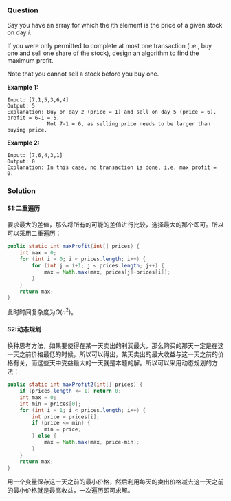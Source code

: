 ### Question

Say you have an array for which the *i*th element is the price of a given stock on day *i*.

If you were only permitted to complete at most one transaction (i.e., buy one and sell one share of the stock), design an algorithm to find the maximum profit.

Note that you cannot sell a stock before you buy one.

**Example 1:**

```
Input: [7,1,5,3,6,4]
Output: 5
Explanation: Buy on day 2 (price = 1) and sell on day 5 (price = 6), profit = 6-1 = 5.
             Not 7-1 = 6, as selling price needs to be larger than buying price.
```

**Example 2:**

```
Input: [7,6,4,3,1]
Output: 0
Explanation: In this case, no transaction is done, i.e. max profit = 0.
```

### Solution

#### S1:二重遍历

要求最大的差值，那么将所有的可能的差值进行比较，选择最大的那个即可。所以可以采用二重遍历：

```java
public static int maxProfit(int[] prices) {
    int max = 0;
    for (int i = 0; i < prices.length; i++) {
        for (int j = i+1; j < prices.length; j++) {
            max = Math.max(max, prices[j]-prices[i]);
        }
    }
    return max;
}
```

此时时间复杂度为$O(n^2)$。

#### S2:动态规划

换种思考方法，如果要使得在某一天卖出的利润最大，那么购买的那天一定是在这一天之前价格最低的时候，所以可以得出，某天卖出的最大收益与这一天之前的价格有关，而这些天中受益最大的一天就是本题的解。所以可以采用动态规划的方法：

```java
public static int maxProfit2(int[] prices) {
    if (prices.length <= 1) return 0;
    int max = 0;
    int min = prices[0];
    for (int i = 1; i < prices.length; i++) {
        int price = prices[i];
        if (price <= min) {
            min = price;
        } else {
            max = Math.max(max, price-min);
        }
    }
    return max;
}
```

用一个变量保存这一天之前的最小价格，然后利用每天的卖出价格减去这一天之前的最小价格就是最高收益，一次遍历即可求解。